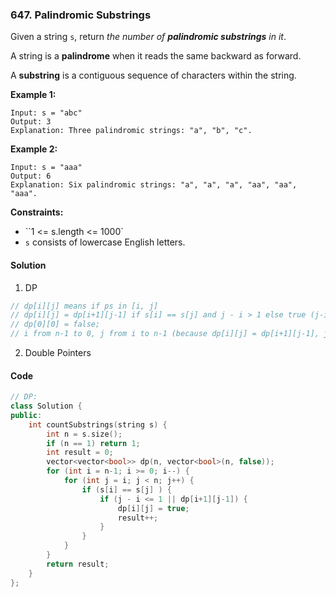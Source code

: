 ### 647. Palindromic Substrings

Given a string `s`, return *the number of **palindromic substrings** in it*.

A string is a **palindrome** when it reads the same backward as forward.

A **substring** is a contiguous sequence of characters within the string.

**Example 1:**

```
Input: s = "abc"
Output: 3
Explanation: Three palindromic strings: "a", "b", "c".
```

**Example 2:**

```
Input: s = "aaa"
Output: 6
Explanation: Six palindromic strings: "a", "a", "a", "aa", "aa", "aaa".
```

**Constraints:**

- ``1 <= s.length <= 1000`
- `s` consists of lowercase English letters.

#### Solution

1. DP

```cpp
// dp[i][j] means if ps in [i, j]
// dp[i][j] = dp[i+1][j-1] if s[i] == s[j] and j - i > 1 else true (j-i<=1 j==i or like"aa")
// dp[0][0] = false;
// i from n-1 to 0, j from i to n-1 (because dp[i][j] = dp[i+1][j-1], j >= i, and i from big to small)
```

2. Double Pointers

#### Code

```cpp
// DP:
class Solution {
public:
    int countSubstrings(string s) {
        int n = s.size();
        if (n == 1) return 1;
        int result = 0;
        vector<vector<bool>> dp(n, vector<bool>(n, false));
        for (int i = n-1; i >= 0; i--) {
            for (int j = i; j < n; j++) {
                if (s[i] == s[j] ) {
                    if (j - i <= 1 || dp[i+1][j-1]) {
                        dp[i][j] = true;
                        result++;
                    }
                }
            }
        }
        return result;
    }
};



```
